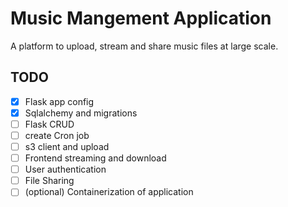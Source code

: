 # Music Mangement Application

A platform to upload, stream and share music files at large scale.

## TODO

- [x] Flask app config
- [x] Sqlalchemy and migrations
- [ ] Flask CRUD
- [ ] create Cron job
- [ ] s3 client and upload
- [ ] Frontend streaming and download
- [ ] User authentication
- [ ] File Sharing
- [ ] \(optional) Containerization of application
